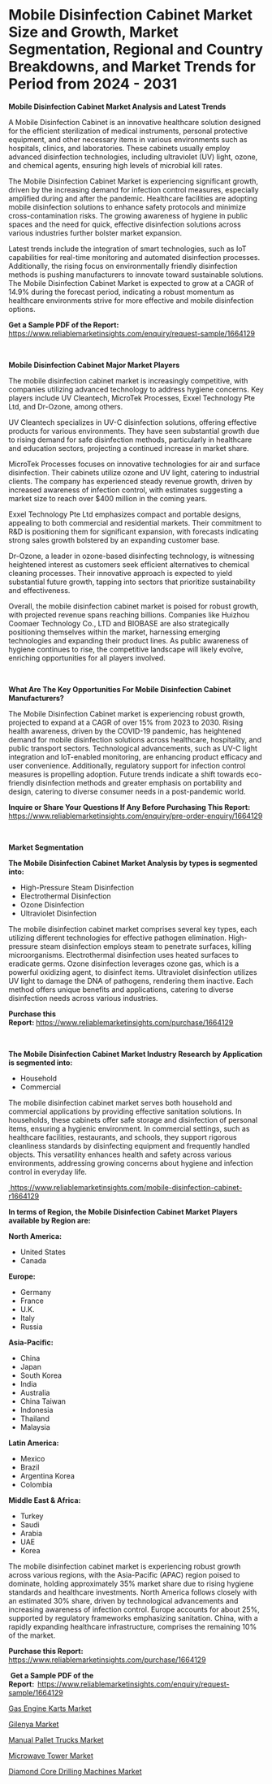 <p><h1>Mobile Disinfection Cabinet Market Size and Growth, Market Segmentation, Regional and Country Breakdowns, and Market Trends for Period from 2024 -  2031</h1></p><p><strong>Mobile Disinfection Cabinet Market Analysis and Latest Trends</strong></p>
<p><p>A Mobile Disinfection Cabinet is an innovative healthcare solution designed for the efficient sterilization of medical instruments, personal protective equipment, and other necessary items in various environments such as hospitals, clinics, and laboratories. These cabinets usually employ advanced disinfection technologies, including ultraviolet (UV) light, ozone, and chemical agents, ensuring high levels of microbial kill rates.</p><p>The Mobile Disinfection Cabinet Market is experiencing significant growth, driven by the increasing demand for infection control measures, especially amplified during and after the pandemic. Healthcare facilities are adopting mobile disinfection solutions to enhance safety protocols and minimize cross-contamination risks. The growing awareness of hygiene in public spaces and the need for quick, effective disinfection solutions across various industries further bolster market expansion.</p><p>Latest trends include the integration of smart technologies, such as IoT capabilities for real-time monitoring and automated disinfection processes. Additionally, the rising focus on environmentally friendly disinfection methods is pushing manufacturers to innovate toward sustainable solutions. The Mobile Disinfection Cabinet Market is expected to grow at a CAGR of 14.9% during the forecast period, indicating a robust momentum as healthcare environments strive for more effective and mobile disinfection options.</p></p>
<p><strong>Get a Sample PDF of the Report:&nbsp;</strong> <a href="https://www.reliablemarketinsights.com/enquiry/request-sample/1664129?utm_campaign=1197&utm_medium=2&utm_source=Github&utm_content=ia&utm_term=03102024&utm_id=mobile-disinfection-cabinet">https://www.reliablemarketinsights.com/enquiry/request-sample/1664129</a></p>
<p>&nbsp;</p>
<p><strong>Mobile Disinfection Cabinet Major Market Players</strong></p>
<p><p>The mobile disinfection cabinet market is increasingly competitive, with companies utilizing advanced technology to address hygiene concerns. Key players include UV Cleantech, MicroTek Processes, Exxel Technology Pte Ltd, and Dr-Ozone, among others.</p><p>UV Cleantech specializes in UV-C disinfection solutions, offering effective products for various environments. They have seen substantial growth due to rising demand for safe disinfection methods, particularly in healthcare and education sectors, projecting a continued increase in market share.</p><p>MicroTek Processes focuses on innovative technologies for air and surface disinfection. Their cabinets utilize ozone and UV light, catering to industrial clients. The company has experienced steady revenue growth, driven by increased awareness of infection control, with estimates suggesting a market size to reach over $400 million in the coming years.</p><p>Exxel Technology Pte Ltd emphasizes compact and portable designs, appealing to both commercial and residential markets. Their commitment to R&D is positioning them for significant expansion, with forecasts indicating strong sales growth bolstered by an expanding customer base.</p><p>Dr-Ozone, a leader in ozone-based disinfecting technology, is witnessing heightened interest as customers seek efficient alternatives to chemical cleaning processes. Their innovative approach is expected to yield substantial future growth, tapping into sectors that prioritize sustainability and effectiveness.</p><p>Overall, the mobile disinfection cabinet market is poised for robust growth, with projected revenue spans reaching billions. Companies like Huizhou Coomaer Technology Co., LTD and BIOBASE are also strategically positioning themselves within the market, harnessing emerging technologies and expanding their product lines. As public awareness of hygiene continues to rise, the competitive landscape will likely evolve, enriching opportunities for all players involved.</p></p>
<p>&nbsp;</p>
<p><strong>What Are The Key Opportunities For Mobile Disinfection Cabinet Manufacturers?</strong></p>
<p><p>The Mobile Disinfection Cabinet market is experiencing robust growth, projected to expand at a CAGR of over 15% from 2023 to 2030. Rising health awareness, driven by the COVID-19 pandemic, has heightened demand for mobile disinfection solutions across healthcare, hospitality, and public transport sectors. Technological advancements, such as UV-C light integration and IoT-enabled monitoring, are enhancing product efficacy and user convenience. Additionally, regulatory support for infection control measures is propelling adoption. Future trends indicate a shift towards eco-friendly disinfection methods and greater emphasis on portability and design, catering to diverse consumer needs in a post-pandemic world.</p></p>
<p><strong>Inquire or Share Your Questions If Any Before Purchasing This Report:</strong> <a href="https://www.reliablemarketinsights.com/enquiry/pre-order-enquiry/1664129?utm_campaign=1197&utm_medium=2&utm_source=Github&utm_content=ia&utm_term=03102024&utm_id=mobile-disinfection-cabinet">https://www.reliablemarketinsights.com/enquiry/pre-order-enquiry/1664129</a></p>
<p>&nbsp;</p>
<p><strong>Market Segmentation</strong></p>
<p><strong>The Mobile Disinfection Cabinet Market Analysis by types is segmented into:</strong></p>
<p><ul><li>High-Pressure Steam Disinfection</li><li>Electrothermal Disinfection</li><li>Ozone Disinfection</li><li>Ultraviolet Disinfection</li></ul></p>
<p><p>The mobile disinfection cabinet market comprises several key types, each utilizing different technologies for effective pathogen elimination. High-pressure steam disinfection employs steam to penetrate surfaces, killing microorganisms. Electrothermal disinfection uses heated surfaces to eradicate germs. Ozone disinfection leverages ozone gas, which is a powerful oxidizing agent, to disinfect items. Ultraviolet disinfection utilizes UV light to damage the DNA of pathogens, rendering them inactive. Each method offers unique benefits and applications, catering to diverse disinfection needs across various industries.</p></p>
<p><strong>Purchase this Report:&nbsp;</strong><a href="https://www.reliablemarketinsights.com/purchase/1664129?utm_campaign=1197&utm_medium=2&utm_source=Github&utm_content=ia&utm_term=03102024&utm_id=mobile-disinfection-cabinet">https://www.reliablemarketinsights.com/purchase/1664129</a></p>
<p>&nbsp;</p>
<p><strong>The Mobile Disinfection Cabinet Market Industry Research by Application is segmented into:</strong></p>
<p><ul><li>Household</li><li>Commercial</li></ul></p>
<p><p>The mobile disinfection cabinet market serves both household and commercial applications by providing effective sanitation solutions. In households, these cabinets offer safe storage and disinfection of personal items, ensuring a hygienic environment. In commercial settings, such as healthcare facilities, restaurants, and schools, they support rigorous cleanliness standards by disinfecting equipment and frequently handled objects. This versatility enhances health and safety across various environments, addressing growing concerns about hygiene and infection control in everyday life.</p></p>
<p><a href="https://www.reliablemarketinsights.com/mobile-disinfection-cabinet-r1664129?utm_campaign=1197&utm_medium=2&utm_source=Github&utm_content=ia&utm_term=03102024&utm_id=mobile-disinfection-cabinet">&nbsp;https://www.reliablemarketinsights.com/mobile-disinfection-cabinet-r1664129</a></p>
<p><strong>In terms of Region, the Mobile Disinfection Cabinet Market Players available by Region are:</strong></p>
<p>
    <p> <strong> North America: </strong>
        <ul>
            <li>United States</li>
            <li>Canada</li>
        </ul>
        </p> 
    <p> <strong> Europe: </strong>
        <ul>
            <li>Germany</li>
            <li>France</li>
            <li>U.K.</li>
            <li>Italy</li>
            <li>Russia</li>
        </ul>
        </p> 
    <p> <strong> Asia-Pacific: </strong>
        <ul>
            <li>China</li>
            <li>Japan</li>
            <li>South Korea</li>
            <li>India</li>
            <li>Australia</li>
            <li>China Taiwan</li>
            <li>Indonesia</li>
            <li>Thailand</li>
            <li>Malaysia</li>
        </ul>
        </p> 
    <p> <strong> Latin America: </strong>
        <ul>
            <li>Mexico</li>
            <li>Brazil</li>
            <li>Argentina Korea</li>
            <li>Colombia</li>
        </ul>
        </p> 
    <p> <strong> Middle East & Africa: </strong>
        <ul>
            <li>Turkey</li>
            <li>Saudi</li>
            <li>Arabia</li>
            <li>UAE</li>
            <li>Korea</li>
        </ul>
    </p>
    </p>
<p><p>The mobile disinfection cabinet market is experiencing robust growth across various regions, with the Asia-Pacific (APAC) region poised to dominate, holding approximately 35% market share due to rising hygiene standards and healthcare investments. North America follows closely with an estimated 30% share, driven by technological advancements and increasing awareness of infection control. Europe accounts for about 25%, supported by regulatory frameworks emphasizing sanitation. China, with a rapidly expanding healthcare infrastructure, comprises the remaining 10% of the market.</p></p>
<p><strong>Purchase this Report: </strong><a href="https://www.reliablemarketinsights.com/purchase/1664129?utm_campaign=1197&utm_medium=2&utm_source=Github&utm_content=ia&utm_term=03102024&utm_id=mobile-disinfection-cabinet">https://www.reliablemarketinsights.com/purchase/1664129</a></p>
<p>&nbsp;<strong>Get a Sample PDF of the Report:&nbsp;&nbsp;</strong><a href="https://www.reliablemarketinsights.com/enquiry/request-sample/1664129?utm_campaign=1197&utm_medium=2&utm_source=Github&utm_content=ia&utm_term=03102024&utm_id=mobile-disinfection-cabinet">https://www.reliablemarketinsights.com/enquiry/request-sample/1664129</a></p>
<p><strong></strong></p>
<p><p><a href="https://issuu.com/reportprime-2/docs/gas-engine-karts-market-size-2030.p_826a7bdeef792f?utm_campaign=1197&utm_medium=2&utm_source=Github&utm_content=ia&utm_term=03102024&utm_id=mobile-disinfection-cabinet">Gas Engine Karts Market</a></p><p><a href="https://issuu.com/reportprime-2/docs/gilenya-market-size-2030.pptx_b4f014e9814fab?utm_campaign=1197&utm_medium=2&utm_source=Github&utm_content=ia&utm_term=03102024&utm_id=mobile-disinfection-cabinet">Gilenya Market</a></p><p><a href="https://www.linkedin.com/pulse/global-manual-pallet-trucks-market-size-trends-analysis-jpexe?trackingId=LZgZOPfiSOCQDEIG0CV9XQ%3D%3D&utm_campaign=1197&utm_medium=2&utm_source=Github&utm_content=ia&utm_term=03102024&utm_id=mobile-disinfection-cabinet">Manual Pallet Trucks Market</a></p><p><a href="https://www.linkedin.com/pulse/exploring-microwave-tower-market-dynamics-global-trends-future-vicse?trackingId=xAcGfnW5Q5aYa7fqR%2F04xw%3D%3D&utm_campaign=1197&utm_medium=2&utm_source=Github&utm_content=ia&utm_term=03102024&utm_id=mobile-disinfection-cabinet">Microwave Tower Market</a></p><p><a href="https://www.linkedin.com/pulse/diamond-core-drilling-machines-market-outlook-share-analysis-no6of?trackingId=TEvWJD%2BUQiyh3DwL7Bvv3g%3D%3D&utm_campaign=1197&utm_medium=2&utm_source=Github&utm_content=ia&utm_term=03102024&utm_id=mobile-disinfection-cabinet">Diamond Core Drilling Machines Market</a></p></p>